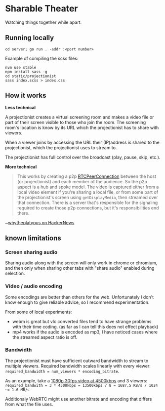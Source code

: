 # Sharable Theater

Watching things together while apart.



## Running locally

```
cd server; go run . -addr :<port number>
```

Example of compiling the scss files:

```
nvm use stable
npm install sass -g
cd static/projectionist
sass index.scss > index.css
```

## How it works

**Less technical**

A projectionist creates a virtual screening room and makes a video file or part of their screen visible to those who join the room. The screening room's location is know by its URL which the projectionist has to share with viewers.

When a viewer joins by accessing the URL their (IP)address is shared to the projectionist, which the projectionist uses to stream to.

The projectionist has full control over the broadcast (play, pause, skip, etc.).

**More technical**

> This works by creating a p2p [RTCPeerConnection](https://developer.mozilla.org/en-US/docs/Web/API/RTCPeerConnection) between the host (or projectionist) and each member of the audience.
So the p2p aspect is a hub and spoke model. 
The video is captured either from a local video element if you're sharing a local file, or from some part of the projectionist's screen using `getDisplayMedia`, then streamed over that connection. 
There is a server that's responsible for the signaling required to create those p2p connections, but it's responsibilities end there.

~[whytheplatypus on HackerNews](https://news.ycombinator.com/item?id=23661310)


## known limitations

### Screen sharing audio

Sharing audio along with the screen will only work in chrome or chromium,
and then only when sharing other tabs with "share audio" enabled during selection.

### Video / audio encoding

Some encodings are better than others for the web.
Unfortunately I don't know enough to give reliable advice, so I recommend experimentation.

From some of local experiments:
- webm is great but vlc converted files tend to have strange problems with their time coding. (as far as I can tell this does not effect playback)
- mp4 works if the audio is encoded as mp3, I have noticed cases where the streamed aspect ratio is off.

### Bandwidth

The projectionist must have sufficient outward bandwidth to stream to multiple viewers.
Required bandwidth scales linearly with every viewer: `required_bandwidth = num_viewers * encoding_bitrate`.

As an example, take a [1080p 30fps video at 4500kbps](https://stream.twitch.tv/encoding/) and 3 viewers:
 `required_bandwith = 3 * 4500kbps = 13500kbps / 8 = 1687,5 KB/s / 1024 ~= 1.6 MB/s`

Additionaly WebRTC might use another bitrate and encoding that differs from what the file uses.
